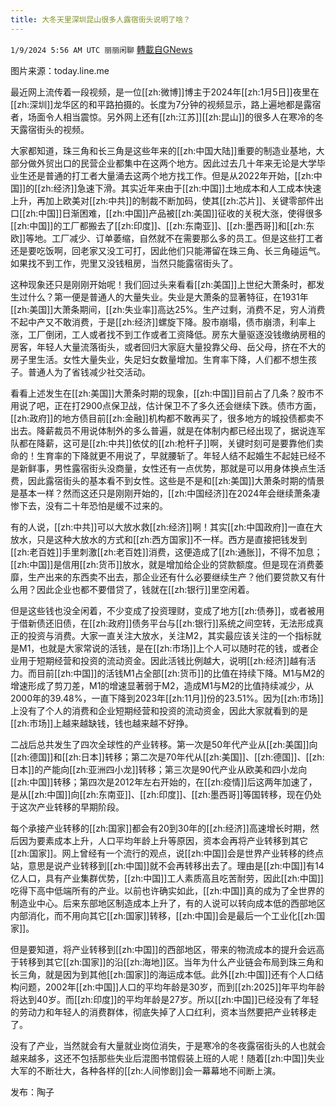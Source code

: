 ```yaml
---
title: 大冬天里深圳昆山很多人露宿街头说明了啥？
---
```

`1/9/2024 5:56 AM UTC 丽丽闲聊` [轉載自GNews](https://gnews.org/articles/2199515)

图片来源：today.line.me

最近网上流传着一段视频，是一位[[zh:微博]]博主于2024年[[zh:1月5日]]夜里在[[zh:深圳]]龙华区的和平路拍摄的。长度为7分钟的视频显示，路上遍地都是露宿者，场面令人相当震惊。另外网上还有[[zh:江苏]][[zh:昆山]]的很多人在寒冷的冬天露宿街头的视频。

大家都知道，珠三角和长三角是这些年来的[[zh:中国大陆]]重要的制造业基地，大部分做外贸出口的民营企业都集中在这两个地方。因此过去几十年来无论是大学毕业生还是普通的打工者大量涌去这两个地方找工作。但是从2022年开始，[[zh:中国]]的[[zh:经济]]急速下滑。其实近年来由于[[zh:中国]]土地成本和人工成本快速上升，再加上欧美对[[zh:中共]]的制裁不断加码，使其[[zh:芯片]]、关键零部件出口[[zh:中国]]日渐困难，[[zh:中国]]产品被[[zh:美国]]征收的关税大涨，使得很多[[zh:中国]]的工厂都搬去了[[zh:印度]]、[[zh:东南亚]]、[[zh:墨西哥]]和[[zh:东欧]]等地。工厂减少、订单萎缩，自然就不在需要那么多的员工。但是这些打工者还是要吃饭啊，回老家又没工可打，因此他们只能滞留在珠三角、长三角碰运气。如果找不到工作，兜里又没钱租房，当然只能露宿街头了。

这种现象还只是刚刚开始呢！我们回过头来看看[[zh:美国]]上世纪大萧条时，都发生过什么？第一便是普通人的大量失业。失业是大萧条的显著特征，在1931年[[zh:美国]]大萧条期间，[[zh:失业率]]高达25%。生产过剩，消费不足，穷人消费不起中产又不敢消费，于是[[zh:经济]]螺旋下降。股市崩塌，债市崩溃，利率上涨，工厂倒闭，工人或者找不到工作或者工资降低。房东大量驱逐没钱缴纳房租的房客，年轻人大量流落街头，或者回归大家庭大量投靠父母、岳父母，挤在不大的房子里生活。女性大量失业，失足妇女数量增加。生育率下降，人们都不想生孩子。普通人为了省钱减少社交活动。

看看上述发生在[[zh:美国]]大萧条时期的现象，[[zh:中国]]目前占了几条？股市不用说了吧，正在打2900点保卫战，估计保卫不了多久还会继续下跌。债市方面，[[zh:政府]]的地方债目前[[zh:金融]]机构都不敢再买了，很多地方的城投债都卖不出去。降薪裁员不用说体制外的多么普遍，就是在体制内都已经出现了，据说连军队都在降薪，这可是[[zh:中共]]依仗的[[zh:枪杆子]]啊，关键时刻可是要靠他们卖命的！生育率的下降就更不用说了，早就腰斩了。年轻人结不起婚生不起娃已经不是新鲜事，男性露宿街头没商量，女性还有一点优势，那就是可以用身体换点生活费，因此露宿街头的基本看不到女性。这些是不是和[[zh:美国]]大萧条时期的情景是基本一样？然而这还只是刚刚开始的，[[zh:中国经济]]在2024年会继续萧条凄惨下去，没有二十年恐怕是缓不过来的。

有的人说，[[zh:中共]]可以大放水救[[zh:经济]]啊！其实[[zh:中国政府]]一直在大放水，只是这种大放水的方式和[[zh:西方国家]]不一样。西方是直接把钱发到[[zh:老百姓]]手里刺激[[zh:老百姓]]消费，这便造成了[[zh:通胀]]，不得不加息；[[zh:中国]]是信用[[zh:货币]]放水，就是增加给企业的贷款额度。但是现在消费萎靡，生产出来的东西卖不出去，那企业还有什么必要继续生产？他们要贷款又有什么用？因此企业也都不要借贷了，钱就在[[zh:银行]]里空闲着。

但是这些钱也没全闲着，不少变成了投资理财，变成了地方[[zh:债券]]，或者被用于借新债还旧债，在[[zh:政府]]债务平台与[[zh:银行]]系统之间空转，无法形成真正的投资与消费。大家一直关注大放水，关注M2，其实最应该关注的一个指标就是M1，也就是大家常说的活钱，是在[[zh:市场]]上个人可以随时花的钱，或者企业用于短期经营和投资的流动资金。因此活钱比例越大，说明[[zh:经济]]越有活力。而目前[[zh:中国]]的活钱M1占全部[[zh:货币]]的比值在持续下降。M1与M2的增速形成了剪刀差，M1的增速显著弱于M2，造成M1与M2的比值持续减少，从2000年的39.48%，一直下降到2023年[[zh:11月]]份的23.51%。因为[[zh:市场]]上没有了个人的消费和企业短期经营和投资的流动资金，因此大家就看到的是[[zh:市场]]上越来越缺钱，钱也越来越不好挣。

二战后总共发生了四次全球性的产业转移。第一次是50年代产业从[[zh:美国]]向[[zh:德国]]和[[zh:日本]]转移；第二次是70年代从[[zh:美国]]、[[zh:德国]]、[[zh:日本]]的产能向[[zh:亚洲四小龙]]转移；第三次是90代产业从欧美和四小龙向[[zh:中国]]转移；第四次是2012年左右开始的，在[[zh:疫情]]后这两年加速了，是从[[zh:中国]]向[[zh:东南亚]]、[[zh:印度]]、[[zh:墨西哥]]等国转移，现在仍处于这次产业转移的早期阶段。

每个承接产业转移的[[zh:国家]]都会有20到30年的[[zh:经济]]高速增长时期，然后因为要素成本上升，人口平均年龄上升等原因，资本会再将产业转移到其它[[zh:国家]]。网上曾经有一个流行的观点，说[[zh:中国]]会是世界产业转移的终点站，意思是说产业转移到[[zh:中国]]就不会再转移出去了。理由是[[zh:中国]]有14亿人口，具有产业集群优势，[[zh:中国]]工人素质高且吃苦耐劳，因此[[zh:中国]]吃得下高中低端所有的产业。以前也许确实如此，[[zh:中国]]真的成为了全世界的制造业中心。后来东部地区制造成本上升了，有的人说可以转向成本低的西部地区内部消化，而不用向其它[[zh:国家]]转移，[[zh:中国]]会是最后一个工业化[[zh:国家]]。

但是要知道，将产业转移到[[zh:中国]]的西部地区，带来的物流成本的提升会远高于转移到其它[[zh:国家]]的沿[[zh:海地]]区。当年为什么产业链会布局到珠三角和长三角，就是因为到其他[[zh:国家]]的海运成本低。此外[[zh:中国]]还有个人口结构问题，2002年[[zh:中国]]人口的平均年龄是30岁，而到[[zh:2025]]年平均年龄将达到40岁。而[[zh:印度]]的平均年龄是27岁。所以[[zh:中国]]已经没有了年轻的劳动力和年轻人的消费群体，彻底失掉了人口红利，资本当然要把产业转移走了。

没有了产业，当然就会有大量就业岗位消失，于是寒冷的冬夜露宿街头的人也就会越来越多，这还不包括那些失业后混图书馆假装上班的人呢！随着[[zh:中国]]失业大军的不断壮大，各种各样的[[zh:人间惨剧]]会一幕幕地不间断上演。

发布：陶子
